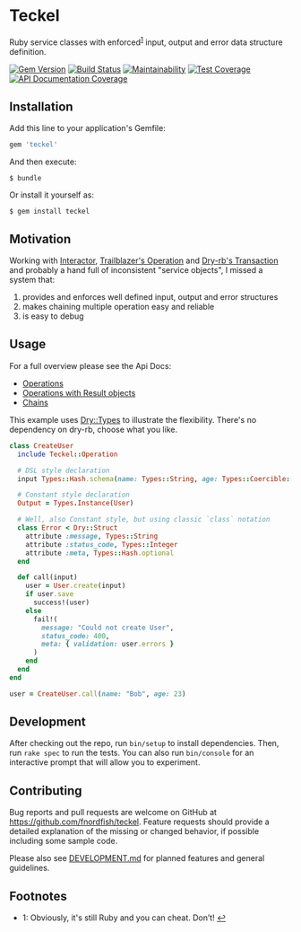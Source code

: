 # Teckel

Ruby service classes with enforced<sup name="footnote-1-source">[1](#footnote-1)</sup> input, output and error data structure definition.

[![Gem Version](https://img.shields.io/gem/v/teckel.svg)][gem]
[![Build Status](https://github.com/dry-rb/dry-configurable/workflows/ci/badge.svg)][ci]
[![Maintainability](https://api.codeclimate.com/v1/badges/b3939aaec6271a567a57/maintainability)](https://codeclimate.com/github/fnordfish/teckel/maintainability)
[![Test Coverage](https://api.codeclimate.com/v1/badges/b3939aaec6271a567a57/test_coverage)](https://codeclimate.com/github/fnordfish/teckel/test_coverage)
[![API Documentation Coverage](https://inch-ci.org/github/fnordfish/teckel.svg?branch=master)][inch]

## Installation

Add this line to your application's Gemfile:

```ruby
gem 'teckel'
```

And then execute:

    $ bundle

Or install it yourself as:

    $ gem install teckel

## Motivation

Working with [Interactor](https://github.com/collectiveidea/interactor), [Trailblazer's Operation](http://trailblazer.to/gems/operation) and [Dry-rb's Transaction](https://dry-rb.org/gems/dry-transaction) and probably a hand full of inconsistent "service objects", I missed a system that:

1. provides and enforces well defined input, output and error structures
2. makes chaining multiple operation easy and reliable
3. is easy to debug

## Usage

For a full overview please see the Api Docs:

* [Operations](https://fnordfish.github.io/teckel/doc/Teckel/Operation.html)
* [Operations with Result objects](https://fnordfish.github.io/teckel/doc/Teckel/Operation/Results.html)
* [Chains](https://fnordfish.github.io/teckel/doc/Teckel/Chain.html)

This example uses [Dry::Types](https://dry-rb.org/gems/dry-types/) to illustrate the flexibility. There's no dependency on dry-rb, choose what you like.

```ruby
class CreateUser
  include Teckel::Operation

  # DSL style declaration
  input Types::Hash.schema(name: Types::String, age: Types::Coercible::Integer)

  # Constant style declaration
  Output = Types.Instance(User)

  # Well, also Constant style, but using classic `class` notation
  class Error < Dry::Struct
    attribute :message, Types::String
    attribute :status_code, Types::Integer
    attribute :meta, Types::Hash.optional
  end

  def call(input)
    user = User.create(input)
    if user.save
      success!(user)
    else
      fail!(
        message: "Could not create User",
        status_code: 400,
        meta: { validation: user.errors }
      )
    end
  end
end

user = CreateUser.call(name: "Bob", age: 23)
```

## Development

After checking out the repo, run `bin/setup` to install dependencies. Then, run `rake spec` to run the tests. You can also run `bin/console` for an interactive prompt that will allow you to experiment.

## Contributing

Bug reports and pull requests are welcome on GitHub at https://github.com/fnordfish/teckel.
Feature requests should provide a detailed explanation of the missing or changed behavior, if possible including some sample code.

Please also see [DEVELOPMENT.md](DEVELOPMENT.md) for planned features and general guidelines.

## Footnotes

- <a name="footnote-1">1</a>: Obviously, it's still Ruby and you can cheat. Don’t! [↩](#footnote-1-source)

[gem]: https://rubygems.org/gems/teckel
[ci]: https://github.com/fnordfish/teckel/actions?query=workflow%3ACI
[inch]: http://inch-ci.org/github/fnordfish/teckel
